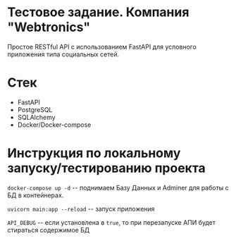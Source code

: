 # Тестовое задание. Компания "Webtronics"

Простое RESTful API с использованием FastAPI для условного приложения типа социальных сетей.

# Стек

* FastAPI
* PostgreSQL
* SQLAlchemy
* Docker/Docker-compose


# Инструкция по локальному запуску/тестированию проекта


`docker-compose up -d` -- поднимаем Базу Данных и Adminer для работы с БД в контейнерах.

`uvicorn main:app --reload` -- запуск приложения

`API_DEBUG` -- если установлена в `true`, то при перезапуске АПИ будет стираться содержимое БД
